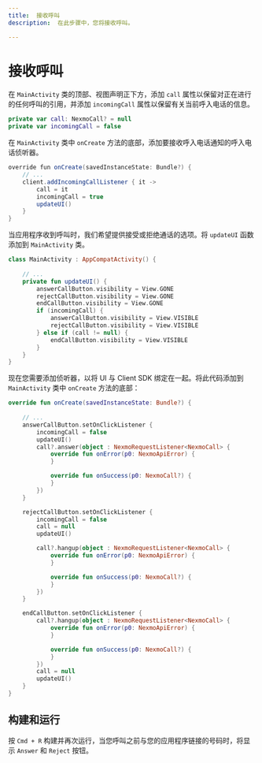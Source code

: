 ```yaml
---
title:  接收呼叫
description:  在此步骤中，您将接收呼叫。

---
```


接收呼叫
====

在 `MainActivity` 类的顶部、视图声明正下方，添加 `call` 属性以保留对正在进行的任何呼叫的引用，并添加 `incomingCall` 属性以保留有关当前呼入电话的信息。

```kotlin
private var call: NexmoCall? = null
private var incomingCall = false
```

在 `MainActivity` 类中 `onCreate` 方法的底部，添加要接收呼入电话通知的呼入电话侦听器。

```java
override fun onCreate(savedInstanceState: Bundle?) {
    // ...
    client.addIncomingCallListener { it ->
        call = it
        incomingCall = true
        updateUI()
    }
}
```

当应用程序收到呼叫时，我们希望提供接受或拒绝通话的选项。将 `updateUI` 函数添加到 `MainActivity` 类。

```kotlin
class MainActivity : AppCompatActivity() {
    
    // ...
    private fun updateUI() {
        answerCallButton.visibility = View.GONE
        rejectCallButton.visibility = View.GONE
        endCallButton.visibility = View.GONE
        if (incomingCall) {
            answerCallButton.visibility = View.VISIBLE
            rejectCallButton.visibility = View.VISIBLE
        } else if (call != null) {
            endCallButton.visibility = View.VISIBLE
        }
    }
}
```

现在您需要添加侦听器，以将 UI 与 Client SDK 绑定在一起。将此代码添加到 `MainActivity` 类中 `onCreate` 方法的底部：

```kotlin
override fun onCreate(savedInstanceState: Bundle?) {
        
    // ...
    answerCallButton.setOnClickListener {
        incomingCall = false
        updateUI()
        call?.answer(object : NexmoRequestListener<NexmoCall> {
            override fun onError(p0: NexmoApiError) {
            }

            override fun onSuccess(p0: NexmoCall?) {
            }
        })
    }

    rejectCallButton.setOnClickListener {
        incomingCall = false
        call = null
        updateUI()

        call?.hangup(object : NexmoRequestListener<NexmoCall> {
            override fun onError(p0: NexmoApiError) {
            }

            override fun onSuccess(p0: NexmoCall?) {
            }
        })
    }

    endCallButton.setOnClickListener {
        call?.hangup(object : NexmoRequestListener<NexmoCall> {
            override fun onError(p0: NexmoApiError) {
            }

            override fun onSuccess(p0: NexmoCall?) {
            }
        })
        call = null
        updateUI()
    }
}      
```

构建和运行
-----

按 `Cmd + R` 构建并再次运行，当您呼叫之前与您的应用程序链接的号码时，将显示 `Answer` 和 `Reject` 按钮。

